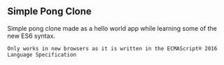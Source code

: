 ## Simple Pong Clone

Simple pong clone made as a hello world app while learning some of the new ES6 syntax.

`Only works in new browsers as it is written in the ECMAScript® 2016 Language Specification `